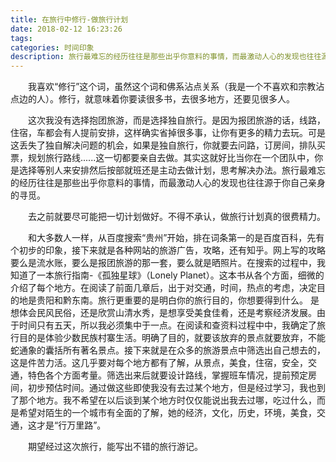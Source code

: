```yaml
---
title: 在旅行中修行-做旅行计划
date: 2018-02-12 16:23:26
tags:
categories: 时间印象
description: 旅行最难忘的经历往往是那些出乎你意料的事情，而最激动人心的发现也往往源于你自己亲身的寻觅。
---
```

　　我喜欢“修行”这个词，虽然这个词和佛系沾点关系（我是一个不喜欢和宗教沾点边的人）。修行，就意味着你要读很多书，去很多地方，还要见很多人。

　　这次我没有选择抱团旅游，而是选择独自旅行。是因为报团旅游的话，线路，住宿，车都会有人提前安排，这样确实省掉很多事，让你有更多的精力去玩。可是这丢失了独自解决问题的机会，如果是独自旅行，你就要去问路，订房间，排队买票，规划旅行路线......这一切都要亲自去做。其实这就好比当你在一个团队中，你是选择等别人来安排然后按部就班还是主动去做计划，思考解决办法。旅行最难忘的经历往往是那些出乎你意料的事情，而最激动人心的发现也往往源于你自己亲身的寻觅。

　　去之前就要尽可能把一切计划做好。不得不承认，做旅行计划真的很费精力。

　　和大多数人一样，从百度搜索“贵州”开始，排在词条第一的是百度百科，先有个初步的印象，接下来就是各种网站的旅游广告，攻略，还有知乎。网上写的攻略要么是流水账，要么是报团旅游的那一套，要么就是晒照片。在搜索的过程中，我知道了一本旅行指南-《孤独星球》（Lonely Planet）。这本书从各个方面，细微的介绍了每个地方。在阅读了前面几章后，出于对交通，时间，热点的考虑，决定目的地是贵阳和黔东南。旅行更重要的是明白你的旅行目的，你想要得到什么。 是想体会民风民俗，还是欣赏山清水秀，是想享受美食佳肴，还是考察经济发展。由于时间只有五天，所以我必须集中于一点。在阅读和查资料过程中中，我确定了旅行目的是体验少数民族村寨生活。明确了目的，就要该放弃的景点就要放弃，不能蛇通象的囊括所有著名景点。接下来就是在众多的旅游景点中筛选出自己想去的，这是件苦力活。这几乎要对每个地方都有了解，从景点，美食，住宿，安全，交通，特色各个方面考量。筛选出来后就要设计路线，掌握班车情况，提前预定房间，初步预估时间。通过做这些即使我没有去过某个地方，但是经过学习，我也到了那个地方。我不希望在以后谈到某个地方时仅仅能说出我去过哪，吃过什么，而是希望对陌生的一个城市有全面的了解，她的经济，文化，历史，环境，美食，交通，这才是“行万里路”。

　　期望经过这次旅行，能写出不错的旅行游记。